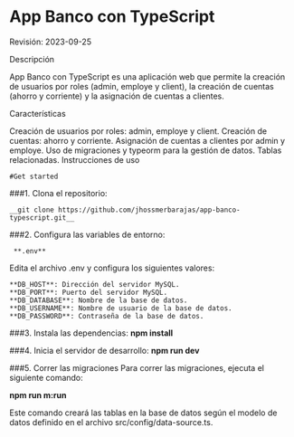 # App Banco con TypeScript

Revisión: 2023-09-25

Descripción

App Banco con TypeScript es una aplicación web que permite la creación de usuarios por roles (admin, employe y client), la creación de cuentas (ahorro y corriente) y la asignación de cuentas a clientes.

Características

Creación de usuarios por roles: admin, employe y client.
Creación de cuentas: ahorro y corriente.
Asignación de cuentas a clientes por admin y employe.
Uso de migraciones y typeorm para la gestión de datos.
Tablas relacionadas.
Instrucciones de uso
```
#Get started
```
###1. Clona el repositorio:
```
__git clone https://github.com/jhossmerbarajas/app-banco-typescript.git__
```

###2. Configura las variables de entorno:
```
 **.env**
 ```

Edita el archivo .env y configura los siguientes valores:
```
**DB_HOST**: Dirección del servidor MySQL.
**DB_PORT**: Puerto del servidor MySQL.
**DB_DATABASE**: Nombre de la base de datos.
**DB_USERNAME**: Nombre de usuario de la base de datos.
**DB_PASSWORD**: Contraseña de la base de datos.
```
###3. Instala las dependencias:
**npm install**

###4. Inicia el servidor de desarrollo:
**npm run dev**

###5. Correr las migraciones
Para correr las migraciones, ejecuta el siguiente comando:

**npm run m:run**

Este comando creará las tablas en la base de datos según el modelo de datos definido en el archivo src/config/data-source.ts.
